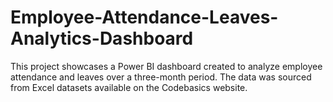# Employee-Attendance-Leaves-Analytics-Dashboard
This project showcases a Power BI dashboard created to analyze employee attendance and leaves over a three-month period. The data was sourced from Excel datasets available on the Codebasics website.
